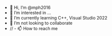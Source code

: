 - 👋 Hi, I’m @mph2016
- 👀 I’m interested in ...
- 🌱 I’m currently learning C++, Visual Studio 2022
- 💞️ I’m not looking to collaborate 
- // - 📫 How to reach me 

<!---
mph2016/mph2016 is a ✨ special ✨ repository because its `README.md` (this file) appears on your GitHub profile.
You can click the Preview link to take a look at your changes.
--->
